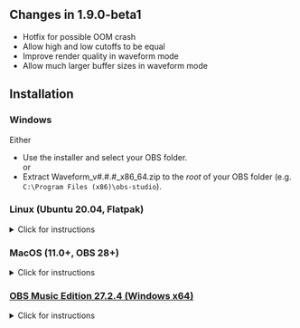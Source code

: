 ## Changes in 1.9.0-beta1
- Hotfix for possible OOM crash
- Allow high and low cutoffs to be equal
- Improve render quality in waveform mode
- Allow much larger buffer sizes in waveform mode

## Installation
### Windows
Either  
- Use the installer and select your OBS folder.  
or  
- Extract Waveform\_v#.#.#\_x86\_64.zip to the *root* of your OBS folder (e.g. `C:\Program Files (x86)\obs-studio`).

### Linux (Ubuntu 20.04, Flatpak)
<details>
<summary>Click for instructions</summary>

#### Prebuilt Binaries
- Download Waveform\_v#.#.#\_Ubuntu\_x86\_64.deb and install it using your distro's package manager (Debian/Ubuntu only).  

#### Flatpak
- `flatpak install flathub com.obsproject.Studio.Plugin.waveform`  

#### Source Build
- Step-by-step instructions in the [readme](https://github.com/phandasm/waveform/blob/master/README.md#linux).  

Note: Should work for most distros, but do not mix with the .deb package above.
</details>

### MacOS (11.0+, OBS 28+)
<details>
<summary>Click for instructions</summary>

#### Intel Macs
- **Uninstall waveform versions prior to 1.6.0**
- Download Waveform\_v#.#.#\_MacOS\_x86\_64.pkg and run it.  

#### ARM64/Apple Silicon Macs
- Download Waveform\_v#.#.#\_MacOS\_arm64.pkg and run it.  
Note: Use the ARM version only if you have a native ARM build of OBS.
</details>

### [OBS Music Edition 27.2.4 (Windows x64)](https://github.com/pkviet/obs-studio/releases/tag/v27.2.4)
<details>
<summary>Click for instructions</summary>

- Extract for\_OBS\_ME\_only.zip to the *root* of your OBS ME folder (e.g. `C:\Program Files\obs-studio-ME`).
</details>
